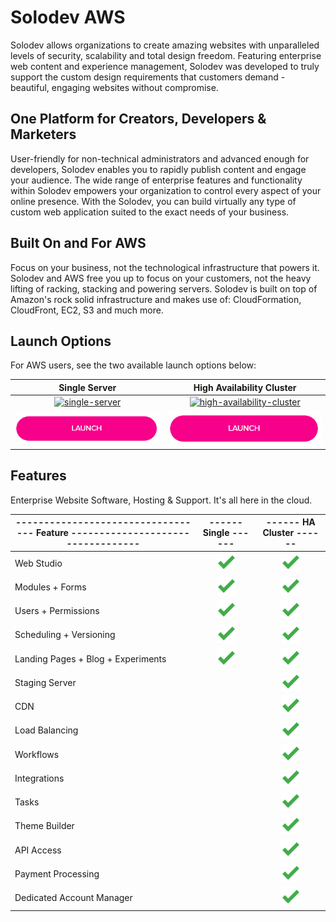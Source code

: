 # Solodev AWS
Solodev allows organizations to create amazing websites with unparalleled levels of security, scalability and total design freedom. Featuring enterprise web content and experience management, Solodev was developed to truly support the custom design requirements that customers demand - beautiful, engaging websites without compromise.

## One Platform for Creators, Developers & Marketers
User-friendly for non-technical administrators and advanced enough for developers, Solodev enables you to rapidly publish content and engage your audience. The wide range of enterprise features and functionality within Solodev empowers your organization to control every aspect of your online presence. With the Solodev, you can build virtually any type of custom web application suited to the exact needs of your business.

## Built On and For AWS
Focus on your business, not the technological infrastructure that powers it. Solodev and AWS free you up to focus on your customers, not the heavy lifting of racking, stacking and powering servers. Solodev is built on top of Amazon's rock solid infrastructure and makes use of: CloudFormation, CloudFront, EC2, S3 and much more.

## Launch Options
For AWS users, see the two available launch options below: 

Single Server                                                                   | High Availability Cluster  
:------------------------------------------------------------------------------:|:------------------------------------------------------------------------------:
[![single-server](http://via.placeholder.com/425x425)](pages/solodev-single.md) | [![high-availability-cluster](http://via.placeholder.com/425x425)](pages/solodev-ha-cluster.md)
[![single-server-launch](pages/images/launch-btn.png)](pages/solodev-single.md) | [![ha-cluster-launch](pages/images/launch-btn.png)](pages/solodev-ha-cluster.md)

## Features
Enterprise Website Software, Hosting & Support. It's all here in the cloud.

---------------------------------- Feature  ---------------------------------- | ------ Single ------                                          | ------ HA Cluster ------  
-------------------------------------------------------------------------------|:-------------------------------------------------------------:|:-------------------------------------------------------------:
Web Studio                                                                     | ![feature-included](pages/images/checkmark.png)               | ![feature-included](pages/images/checkmark.png)
Modules + Forms                                                                | ![feature-included](pages/images/checkmark.png)               | ![feature-included](pages/images/checkmark.png)
Users + Permissions                                                            | ![feature-included](pages/images/checkmark.png)               | ![feature-included](pages/images/checkmark.png)
Scheduling + Versioning                                                        | ![feature-included](pages/images/checkmark.png)               | ![feature-included](pages/images/checkmark.png)
Landing Pages + Blog + Experiments                                             | ![feature-included](pages/images/checkmark.png)               | ![feature-included](pages/images/checkmark.png)
Staging Server                                                                 |                                                               | ![feature-included](pages/images/checkmark.png)
CDN                                                                            |                                                               | ![feature-included](pages/images/checkmark.png)
Load Balancing                                                                 |                                                               | ![feature-included](pages/images/checkmark.png)
Workflows                                                                      |                                                               | ![feature-included](pages/images/checkmark.png)
Integrations                                                                   |                                                               | ![feature-included](pages/images/checkmark.png)
Tasks                                                                          |                                                               | ![feature-included](pages/images/checkmark.png)
Theme Builder                                                                  |                                                               | ![feature-included](pages/images/checkmark.png)
API Access                                                                     |                                                               | ![feature-included](pages/images/checkmark.png)
Payment Processing                                                             |                                                               | ![feature-included](pages/images/checkmark.png)
Dedicated Account Manager                                                      |                                                               | ![feature-included](pages/images/checkmark.png)

